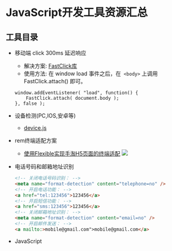 # JavaScript开发工具资源汇总

## 工具目录
- 移动端 click 300ms 延迟响应<br>
  - 解决方案: [FastClick库](https://github.com/ftlabs/fastclick)
  - 使用方法: 在 window load 事件之后，在` <body>` 上调用FastClick.attach() 即可。
  ```
  window.addEventListener( "load", function() {
      FastClick.attach( document.body );
  }, false );
  ```
- 设备检测(PC,IOS,安卓等)
  - [device.js]()
- rem终端适配方案
  - [使用Flexible实现手淘H5页面的终端适配](https://github.com/amfe/article/issues/17)
  ![](./rem.jepg)
- 电话号码和邮箱地址识别
  ```html
  <!-- 关闭电话号码识别： -->
  <meta name="format-detection" content="telephone=no" />
  <!-- 开启电话功能： -->
  <a href="tel:123456">123456</a>
  <!-- 开启短信功能： -->
  <a href="sms:123456">123456</a>
  <!-- 关闭邮箱地址识别： -->
  <meta name="format-detection" content="email=no" />
  <!-- 开启邮件发送： -->
  <a mailto:>mobile@gmail.com">mobile@gmail.com</a>
  ```

- JavaScript
